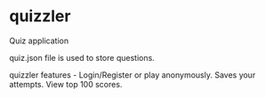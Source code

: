 # quizzler
Quiz application

quiz.json file is used to store questions.

quizzler features -
  Login/Register or play anonymously.
  Saves your attempts.
  View top 100 scores.
  
  
  
  
